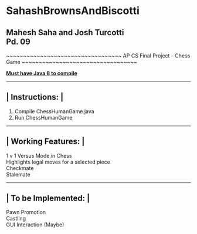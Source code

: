 # SahashBrownsAndBiscotti
<h2> Mahesh Saha and Josh Turcotti <br>
Pd. 09 </h2>
~~~~~~~~~~~~~~~~~~~~~~~~~~~~~~~~~~
 AP CS Final Project - Chess Game
~~~~~~~~~~~~~~~~~~~~~~~~~~~~~~~~~~


<u> <b> Must have Java 8 to compile </b> </u>


 ---------------
| Instructions: |
 ---------------
1) Compile ChessHumanGame.java <br>
2) Run ChessHumanGame 

 -------------------
| Working Features: |
 -------------------
1 v 1 Versus Mode in Chess <br>
Highlights legal moves for a selected piece <br>
Checkmate <br>
Stalemate <br>

 --------------------
| To be Implemented: |
 --------------------
Pawn Promotion <br>
Castling <br>
GUI Interaction (Maybe) <br>
